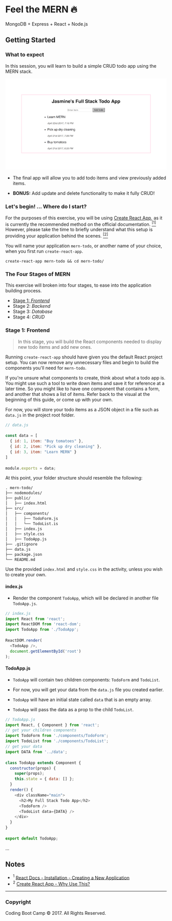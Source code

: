# Feel the MERN 🔥

MongoDB + Express + React + Node.js

## Getting Started

### What to expect

In this session, you will learn to build a simple CRUD todo app using the MERN stack.

![demo](Images/mern-todo-demo.png)

* The final app will allow you to add todo items and view previously added items.

* **BONUS:** Add update and delete functionality to make it fully CRUD!


### Let's begin! ... Where do I start?

For the purposes of this exercise, you will be using [Create React App](https://github.com/facebookincubator/create-react-app), as it is currently the recommended method on the official documentation. [<sup>[1]</sup>](#user-content-1) However, please take the time to briefly understand what this setup is providing your application behind the scenes. [<sup>[2]</sup>](#user-content-2)

You will name your application `mern-todo`, or another name of your choice, when you first run `create-react-app`.

```shell
create-react-app mern-todo && cd mern-todo/
```

### The Four Stages of MERN

This exercise will broken into four stages, to ease into the application building process.

* [Stage 1: *Frontend*](#stage-1-frontend)
* Stage 2: *Backend*
* Stage 3: *Database*
* Stage 4: *CRUD*

### Stage 1: Frontend

> In this stage, you will build the React components needed to display new todo items and add new ones.

Running `create-react-app` should have given you the default React project setup. You can now remove any unnecessary files and begin to build the components you'll need for `mern-todo`.

If you're unsure what components to create, think about what a todo app is. You might use such a tool to write down items and save it for reference at a later time. So you might like to have one component that contains a form, and another that shows a list of items. Refer back to the visual at the beginning of this guide, or come up with your own.

For now, you will store your todo items as a JSON object in a file such as `data.js` in the project root folder.

```javascript
// data.js

const data = [
  { id: 1, item: "Buy tomatoes" },
  { id: 2, item: "Pick up dry cleaning" },
  { id: 3, item: "Learn MERN" }
]

module.exports = data;
```

At this point, your folder structure should resemble the following:

```
. mern-todo/
├── nodemodules/
├── public/
│   ├── index.html
├── src/
│   ├── components/
│   │   ├── TodoForm.js
│   │   └── TodoList.is
│   ├── index.js
│   ├── style.css
│   ├── TodoApp.js
├── .gitignore
├── data.js
├── package.json
└── README.md
```

Use the provided `index.html` and `style.css` in the activity, unless you wish to create your own.

#### index.js

* Render the component `TodoApp`, which will be declared in another file `TodoApp.js`.

```javascript
// index.js
import React from 'react';
import ReactDOM from 'react-dom';
import TodoApp from './TodoApp';

ReactDOM.render(
  <TodoApp />,
  document.getElementById('root')
);
```

#### TodoApp.js

* `TodoApp` will contain two children components:  `TodoForm` and `TodoList`.

* For now, you will get your data from the `data.js` file you created earlier.

* `TodoApp` will have an initial state called `data` that is an empty array.

* `TodoApp` will pass the data as a prop to the child `TodoList`.

```javascript
// TodoApp.js
import React, { Component } from 'react';
// get your children components
import TodoForm from './components/TodoForm';
import TodoList from './components/TodoList';
// get your data
import DATA from '../data';

class TodoApp extends Component {
  constructor(props) {
    super(props);
    this.state = { data: [] };
  }
  render() {
    <div className="main">
      <h2>My Full Stack Todo App</h2>
      <TodoForm />
      <TodoList data={DATA} />
    </div>
  }
}

export default TodoApp;
```

...

## Notes

* <a name="1"><sup>1</sup></a> [React Docs - Installation - Creating a New Application](https://facebook.github.io/react/docs/installation.html)
* <a name="2"><sup>2</sup></a> [Create React App - Why Use This?](https://github.com/facebookincubator/create-react-app#why-use-this)

- - -

### Copyright

Coding Boot Camp © 2017. All Rights Reserved.
